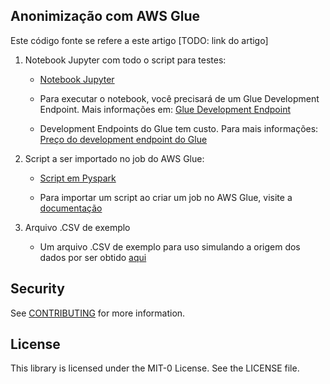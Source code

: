 ## Anonimização com AWS Glue

Este código fonte se refere a este artigo [TODO: link do artigo]

1. Notebook Jupyter com todo o script para testes:

    - [Notebook Jupyter](/portuguese/Anonimizacao.ipynb)

    - Para executar o notebook, você precisará de um Glue Development Endpoint. Mais informações em: [Glue Development Endpoint](https://docs.aws.amazon.com/pt_br/glue/latest/dg/dev-endpoint.html)

    - Development Endpoints do Glue tem custo. Para mais informações: [Preço do development endpoint do Glue](https://aws.amazon.com/pt/glue/pricing/)

2. Script a ser importado no job do AWS Glue:

    - [Script em Pyspark](/portuguese/script-glue.py)

    - Para importar um script ao criar um job no AWS Glue, visite a [documentação](https://docs.aws.amazon.com/pt_br/glue/latest/dg/add-job.html)

3. Arquivo .CSV de exemplo

    - Um arquivo .CSV de exemplo para uso simulando a origem dos dados por ser obtido [aqui](/portuguese/pacientes-raw.csv) 


## Security

See [CONTRIBUTING](CONTRIBUTING.md#security-issue-notifications) for more information.

## License

This library is licensed under the MIT-0 License. See the LICENSE file.

